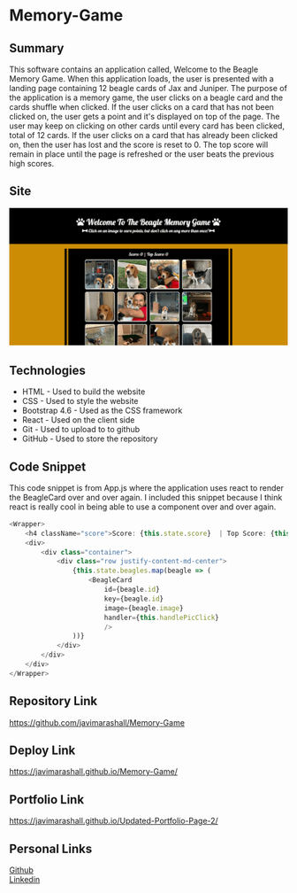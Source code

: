 # Memory-Game

## Summary 
This software contains an application called, Welcome to the Beagle Memory Game. When this application loads, the user is presented with a landing page containing 12 beagle cards of Jax and Juniper. The purpose of the application is a memory game, the user clicks on a beagle card and the cards shuffle when clicked. If the user clicks on a card that has not been clicked on, the user gets a point and it's displayed on top of the page. The user may keep on clicking on other cards until every card has been clicked, total of 12 cards. If the user clicks on a card that has already been clicked on, then the user has lost and the score is reset to 0. The top score will remain in place until the page is refreshed or the user beats the previous high scores.

## Site
![Site](./memoryapp/assets/site.gif)

## Technologies
* HTML - Used to build the website
* CSS - Used to style the website
* Bootstrap 4.6 - Used as the CSS framework 
* React - Used on the client side
* Git - Used to upload to to github
* GitHub - Used to store the repository
## Code Snippet
This code snippet is from App.js where the application uses react to render the BeagleCard over and over again. I included this snippet because I think react is really cool in being able to use a component over and over again.

```javascript
<Wrapper>
    <h4 className="score">Score: {this.state.score}  | Top Score: {this.state.topScore} </h4>
    <div>
        <div class="container">
            <div class="row justify-content-md-center">
                {this.state.beagles.map(beagle => (
                    <BeagleCard
                        id={beagle.id}
                        key={beagle.id}
                        image={beagle.image}
                        handler={this.handlePicClick}
                        />
                ))}
            </div>
        </div>
    </div>
</Wrapper>
```
## Repository Link
https://github.com/javimarashall/Memory-Game

## Deploy Link
https://javimarashall.github.io/Memory-Game/

## Portfolio Link
https://javimarashall.github.io/Updated-Portfolio-Page-2/

## Personal Links
[Github](https://github.com/javimarashall)<br>
[Linkedin](https://www.linkedin.com/in/javier-mondragon-7b471719b/)